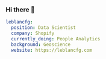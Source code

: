 ### Hi there 👋

```yaml
leblancfg:
  position: Data Scientist
  company: Shopify
  currently_doing: People Analytics
  background: Geoscience
  website: https://leblancfg.com
```

